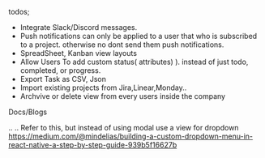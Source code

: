 todos;

- Integrate Slack/Discord messages.
- Push notifications can only be applied to a user that who is subscribed to a project. otherwise no dont send them push notifications.
- SpreadSheet, Kanban view layouts
- Allow Users To add custom status( attributes) ). instead of just todo, completed, or progress.
- Export Task as CSV, Json
- Import existing projects from Jira,Linear,Monday..
- Archvive or delete view from every users inside the company

Docs/Blogs

..
<BS>..
Refer to this, but instead of using modal use a view for dropdown
https://medium.com/@mindelias/building-a-custom-dropdown-menu-in-react-native-a-step-by-step-guide-939b5f16627b
